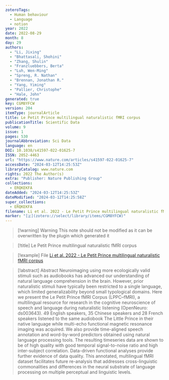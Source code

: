 ```yaml
---
zoteroTags:
  - Human behaviour
  - Language
  - notion
year: 2022
date: 2022-08-29
month: 8
day: 29
authors:
  - "Li, Jixing"
  - "Bhattasali, Shohini"
  - "Zhang, Shulin"
  - "Franzluebbers, Berta"
  - "Luh, Wen-Ming"
  - "Spreng, R. Nathan"
  - "Brennan, Jonathan R."
  - "Yang, Yiming"
  - "Pallier, Christophe"
  - "Hale, John"
generated: true
key: CGM8YFCW
version: 204
itemType: journalArticle
title: Le Petit Prince multilingual naturalistic fMRI corpus
publicationTitle: Scientific Data
volume: 9
issue: 1
pages: 530
journalAbbreviation: Sci Data
language: en
DOI: 10.1038/s41597-022-01625-7
ISSN: 2052-4463
url: "https://www.nature.com/articles/s41597-022-01625-7"
accessDate: "2024-03-12T14:25:53Z"
libraryCatalog: www.nature.com
rights: 2022 The Author(s)
extra: "Publisher: Nature Publishing Group"
collections:
  - ERQKEKFA
dateAdded: "2024-03-12T14:25:53Z"
dateModified: "2024-03-12T14:25:58Z"
super_collections:
  - ERQKEKFA
filename: Li et al. 2022 - Le Petit Prince multilingual naturalistic fMRI corpus
marker: "[🇿](zotero://select/library/items/CGM8YFCW)"
---
```


>[!warning] Warning
> This note should not be modified as it can be overwritten by the plugin which generated it

> [!title] Le Petit Prince multilingual naturalistic fMRI corpus

> [!example] File
> [Li et al. 2022 - Le Petit Prince multilingual naturalistic fMRI corpus](Li%20et%20al.%202022%20-%20Le%20Petit%20Prince%20multilingual%20naturalistic%20fMRI%20corpus.pdf)

> [!abstract] Abstract
> Neuroimaging using more ecologically valid stimuli such as audiobooks has advanced our understanding of natural language comprehension in the brain. However, prior naturalistic stimuli have typically been restricted to a single language, which limited generalizability beyond small typological domains. Here we present the Le Petit Prince fMRI Corpus (LPPC–fMRI), a multilingual resource for research in the cognitive neuroscience of speech and language during naturalistic listening (OpenNeuro: ds003643). 49 English speakers, 35 Chinese speakers and 28 French speakers listened to the same audiobook The Little Prince in their native language while multi-echo functional magnetic resonance imaging was acquired. We also provide time-aligned speech annotation and word-by-word predictors obtained using natural language processing tools. The resulting timeseries data are shown to be of high quality with good temporal signal-to-noise ratio and high inter-subject correlation. Data-driven functional analyses provide further evidence of data quality. This annotated, multilingual fMRI dataset facilitates future re-analysis that addresses cross-linguistic commonalities and differences in the neural substrate of language processing on multiple perceptual and linguistic levels.

